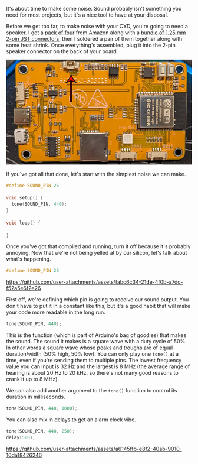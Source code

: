 It's about time to make some noise. Sound probably isn't something you need for most projects, but it's a nice tool to have at your disposal. 

Before we get too far, to make noise with your CYD, you're going to need a speaker. I got a [pack of four](https://www.amazon.com/dp/B0177ABRQ6) from Amazon along with a [bundle of 1.25 mm 2-pin JST connectors](https://www.amazon.com/dp/B078NPRW46), then I soldered a pair of them together along with some heat shrink. Once everything's assembled, plug it into the 2-pin speaker connector on the back of your board.

<img src="../assets/img/01/cyd-speaker-connector.jpg" alt="Back of the CYD board with a red arrow pointing to the speaker connector">

If you've got all that done, let's start with the simplest noise we can make.

```C++
#define SOUND_PIN 26

void setup() {
  tone(SOUND_PIN, 440);
}

void loop() {

}
```

Once you've got that compiled and running, turn it off because it's probably annoying. Now that we're not being yelled at by our silicon, let's talk about what's happening.

```C++
#define SOUND_PIN 26
```

https://github.com/user-attachments/assets/fabc6c34-21de-4f0b-a7dc-f52a5e6f2e26

First off, we're defining which pin is going to receive our sound output. You don't have to put it in a constant like this, but it's a good habit that will make your code more readable in the long run.

```C++
tone(SOUND_PIN, 440);
```

This is the function (which is part of Arduino's bag of goodies) that makes the sound. The sound it makes is a square wave with a duty cycle of 50%. In other words a square wave whose peaks and troughs are of equal duration/width (50% high, 50% low). You can only play one `tone()` at a time, even if you're sending them to multiple pins. The lowest frequency value you can input is 32 Hz and the largest is 8 MHz (the average range of hearing is about 20 Hz to 20 kHz, so there's not many good reasons to crank it up to 8 MHz).

We can also add another argument to the `tone()` function to control its duration in milliseconds.

```C++
tone(SOUND_PIN, 440, 1000);
```

You can also mix in delays to get an alarm clock vibe.

```C++
tone(SOUND_PIN, 440, 250);
delay(500);
```

https://github.com/user-attachments/assets/a6145ffb-e8f2-40ab-9010-16da18426246


